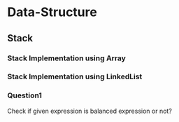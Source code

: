# Data-Structure
## Stack
### Stack Implementation using Array
### Stack Implementation using LinkedList
### Question1
Check if given expression is balanced expression or not?

